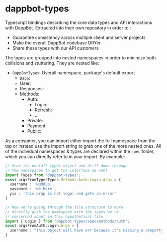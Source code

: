 # dappbot-types

Typescript bindings describing the core data types and API interactions with DappBot.  Extracted into their own repository in order to :

- Guarantee consistency across multiple client and server projects
- Make the overall DappBot codebase DRYer
- Share these types with our API customers

The types are grouped into nested namespaces in order to minimize both collisions and stuttering. They are nested like:

- `DappBotTypes`: Overall namespace, package's default export
  - `Dapp`:
  - User:
  - Responses:
  - Methods:
    - Auth:
      - Login:
      - Refresh:
      - ...
    - Private:
    - Payment:
    - Public:

As a consumer, you can import either import the full namespace from the top or instead use the import string to grab one of the more nested ones.  All of the individual namespaces & types are declared within the `spec` folder, which you can directly refer to in your import.  By example:

```typescript
// Grab the overall types object and drill down through
// the namespaces to get the interface we want
import Types from 'dappbot-types';
const argsFromType:Types.Methods.Auth.Login.Args = {
  username : 'wuddup',
  password : 'we here',
  yis : 'this prop is not legal and gets an error'
}

// Now we're going through the file structure to more
// directly grab the namespace with the types we're
// concerned about in this hypothetical file.
import { Login } from 'dappbot-types/spec/methods/auth';
const argsFromAuth:Login.Args = {
  username : "this object will have err because it's missing a property"
}
```